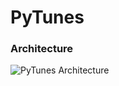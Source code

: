 # PyTunes
### Architecture


![PyTunes Architecture](https://user-images.githubusercontent.com/40240678/123195100-35ba9c00-d4c5-11eb-933c-d8142c2a3335.png)
